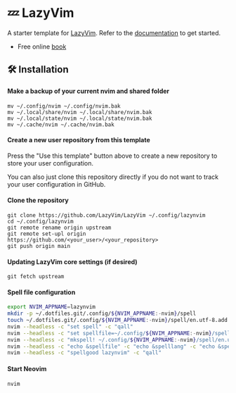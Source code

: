 # 💤 LazyVim

A starter template for [LazyVim](https://github.com/LazyVim/LazyVim).
Refer to the [documentation](https://lazyvim.github.io/installation) to get started.

- Free online [book](https://lazyvim-ambitious-devs.phillips.codes/course/chapter-1/)


## 🛠️ Installation

#### Make a backup of your current nvim and shared folder

```shell
mv ~/.config/nvim ~/.config/nvim.bak
mv ~/.local/share/nvim ~/.local/share/nvim.bak
mv ~/.local/state/nvim ~/.local/state/nvim.bak
mv ~/.cache/nvim ~/.cache/nvim.bak
```

#### Create a new user repository from this template

Press the "Use this template" button above to create a new repository to store your user configuration.

You can also just clone this repository directly if you do not want to track your user configuration in GitHub.

#### Clone the repository

```shell
git clone https://github.com/LazyVim/LazyVim ~/.config/lazynvim
cd ~/.config/lazynvim
git remote rename origin upstream
git remote set-upl origin https://github.com/<your_user>/<your_repository>
git push origin main
```

#### Updating LazyVim core settings (if desired)

```shell
git fetch upstream
```


#### Spell file configuration

```sh
export NVIM_APPNAME=lazynvim
mkdir -p ~/.dotfiles.git/.config/${NVIM_APPNAME:-nvim}/spell
touch ~/.dotfiles.git/.config/${NVIM_APPNAME:-nvim}/spell/en.utf-8.add
nvim --headless -c "set spell" -c "qall"
nvim --headless -c "set spellfile=~/.config/${NVIM_APPNAME:-nvim}/spell/en.utf-8.add" -c "qall"
nvim --headless -c "mkspell! ~/.config/${NVIM_APPNAME:-nvim}/spell/en.utf-8.add" -c "qall"
nvim --headless -c "echo &spellfile" -c "echo &spelllang" -c "echo &spell" -c "qall"
nvim --headless -c "spellgood lazynvim" -c "qall"
```

#### Start Neovim

```shell
nvim
```

```

```

